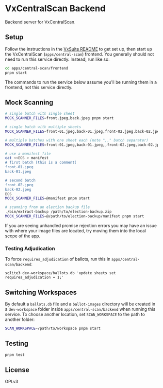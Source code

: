 # VxCentralScan Backend

Backend server for VxCentralScan.

## Setup

Follow the instructions in the [VxSuite README](../../../README.md) to get set
up, then start up the VxCentralScan (`apps/central-scan`) frontend. You
generally should not need to run this service directly. Instead, run like so:

```sh
cd apps/central-scan/frontend
pnpm start
```

The commands to run the service below assume you'll be running them in a
frontend, not this service directly.

## Mock Scanning

```sh
# single batch with single sheet
MOCK_SCANNER_FILES=front.jpeg,back.jpeg pnpm start

# single batch with multiple sheets
MOCK_SCANNER_FILES=front-01.jpeg,back-01.jpeg,front-02.jpeg,back-02.jpeg pnpm start

# multiple batches with one sheet each (note ",," batch separator)
MOCK_SCANNER_FILES=front-01.jpeg,back-01.jpeg,,front-02.jpeg,back-02.jpeg pnpm start

# use a manifest file
cat <<EOS > manifest
# first batch (this is a comment)
front-01.jpeg
back-01.jpeg

# second batch
front-02.jpeg
back-02.jpeg
EOS
MOCK_SCANNER_FILES=@manifest pnpm start

# scanning from an election backup file
./bin/extract-backup /path/to/election-backup.zip
MOCK_SCANNER_FILES=@/path/to/election-backup/manifest pnpm start
```

If you are seeing unhandled promise rejection errors you may have an issue with
where your image files are located, try moving them into the local scope of the
app.

### Testing Adjudication

To force `requires_adjudication` of ballots, run this in
`apps/central-scan/backend`:

```
sqlite3 dev-workspace/ballots.db 'update sheets set requires_adjudication = 1;'
```

## Switching Workspaces

By default a `ballots.db` file and a `ballot-images` directory will be created
in a `dev-workspace` folder inside `apps/central-scan/backend` when running this
service. To choose another location, set `SCAN_WORKSPACE` to the path to another
folder:

```sh
SCAN_WORKSPACE=/path/to/workspace pnpm start
```

## Testing

```sh
pnpm test
```

## License

GPLv3
